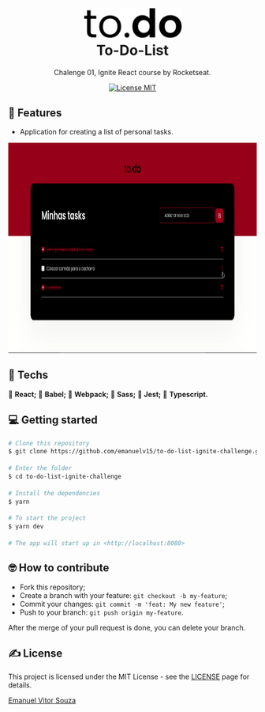 <h1 align="center">
  <br>
    <img src=".github/my-logo.svg" alt="to-do" width="200">
  <br>
  To-Do-List
</h1>

<p align="center">Chalenge 01, Ignite React course by Rocketseat.</p>

<p align="center">
  <a href="https://opensource.org/licenses/MIT">
    <img src="https://img.shields.io/badge/license-MIT-green.svg" alt="License MIT">
  </a>
</p>

## 📜 Features

<ul>
  <li><p>Application for creating a list of personal tasks.</p></li>
</ul>

<div align="center">
  <img src=".github/img-01.png" alt="img-01" height="425">
</div>

## 🧰 Techs

[//]: # "Add the features of your project here:"

🔷 **React;**
🔷 **Babel;**
🔷 **Webpack;**
🔷 **Sass;**
🔷 **Jest;**
🔷 **Typescript.**

## 💻 Getting started

```bash
# Clone this repository
$ git clone https://github.com/emanuelv15/to-do-list-ignite-challenge.git

# Enter the folder
$ cd to-do-list-ignite-challenge

# Install the dependencies
$ yarn

# To start the project
$ yarn dev

# The app will start up in <http://localhost:8080>

```

## 🤓 How to contribute

<ul>
  <li>Fork this repository;</li>
  <li>Create a branch with your feature: <code>git checkout -b my-feature</code>;</li>
  <li>Commit your changes: <code>git commit -m 'feat: My new feature'</code>;</li>
  <li>Push to your branch: <code>git push origin my-feature</code>.</li>
</ul>

<p>After the merge of your pull request is done, you can delete your branch.</p>

## ✍️ License

This project is licensed under the MIT License - see the [LICENSE](https://opensource.org/licenses/MIT) page for details.

<a href="http://github.com/sartero">Emanuel Vitor Souza</a>
